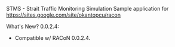 STMS - Strait Traffic Monitoring Simulation
Sample application for https://sites.google.com/site/okantopcu/racon

What's New?
0.0.2.4:
- Compatible w/ RACoN 0.0.2.4.
